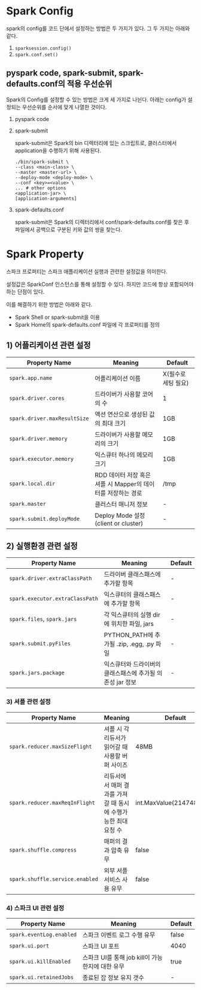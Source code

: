 # Spark Config

spark의 config를 코드 단에서 설정하는 방법은 두 가지가 있다. 그 두 가지는 아래와 같다.

1. `sparksession.config()`
2. `spark.conf.set()`



## pyspark code, spark-submit, spark-defaults.conf의 적용 우선순위

Spark의 Config를 설정할 수 있는 방법은 크게 세 가지로 나뉜다. 아래는 config가 설정되는 우선순위를 순서에 맞게 나열한 것이다.

1. pyspark code

2. spark-submit

    spark-submit은 Spark의 bin 디렉터리에 있는 스크립트로, 클러스터에서 application을 수행하기 위해 사용된다.

    ```shell
    ./bin/spark-submit \
    --class <main-class> \
    --master <master-url> \
    --deploy-mode <deploy-mode> \
    --conf <key>=<value> \
    ... # other options
    <application-jar> \
    [application-arguments]
    ```

    

3. spark-defaults.conf

    spark-submit은 Spark의 디렉터리에서 conf/spark-defaults.conf를 찾은 후 파일에서 공백으로 구분된 키와 값의 쌍을 찾는다.



# Spark Property

스파크 프로퍼티는 스파크 애플리케이션 실행과 관련한 설정값을 의미한다.

설정값은 SparkConf 인스턴스를 통해 설정할 수 있다. 하지만 코드에 항상 포함되어야 하는 단점이 있다.

이를 해결하기 위한 방법은 아래와 같다.

- Spark Shell or spark-submit을 이용
- Spark Home의 spark-defaults.conf 파일에 각 프로퍼티를 정의

## 1) 어플리케이션 관련 설정

| Property Name                | Meaning                                                      | Default             |
| ---------------------------- | ------------------------------------------------------------ | ------------------- |
| `spark.app.name`             | 어플리케이션 이름                                            | X(필수로 세팅 필요) |
| `spark.driver.cores`         | 드라이버가 사용할 코어의 수                                  | 1                   |
| `spark.driver.maxResultSize` | 액션 연산으로 생성된 값의 최대 크기                          | 1GB                 |
| `spark.driver.memory`        | 드라이버가 사용할 메모리의 크기                              | 1GB                 |
| `spark.executor.memory`      | 익스큐터 하나의 메모리 크기                                  | 1GB                 |
| `spark.local.dir`            | RDD 데이터 저장 혹은 셔플 시 Mapper의 데이터를 저장하는 경로 | /tmp                |
| `spark.master`               | 클러스터 매니저 정보                                         | -                   |
| `spark.submit.deployMode`    | Deploy Mode 설정(client or cluster)                          | -                   |



## 2) 실행환경 관련 설정

| Property Name                   | Meaning                                                   | Default |
| ------------------------------- | --------------------------------------------------------- | ------- |
| `spark.driver.extraClassPath`   | 드라이버 클래스패스에 추가할 항목                         | -       |
| `spark.executor.extraClassPath` | 익스큐터의 클래스패스에 추가할 항목                       | -       |
| `spark.files`, `spark.jars`     | 각 익스큐터의 실행 dir에 위치한 파일, jars                | -       |
| `spark.submit.pyFiles`          | PYTHON_PATH에 추가될 .zip, .egg, .py 파일                 | -       |
| `spark.jars.package`            | 익스큐터와 드라이버의 클래스패스에 추가될 의존성 jar 정보 | -       |



### 3) 셔플 관련 설정

| Property Name                   | Meaning                                                      | Default                  |
| ------------------------------- | ------------------------------------------------------------ | ------------------------ |
| `spark.reducer.maxSizeFlight`   | 셔플 시 각 리듀서가 읽어갈 때 사용할 버퍼 사이즈             | 48MB                     |
| `spark.reducer.maxReqInFlight`  | 리듀서에서 매퍼 결과를 가져갈 때 동시에 수행가능한 최대 요청 수 | int.MaxValue(2147483647) |
| `spark.shuffle.compress`        | 매퍼의 결과 압축 유무                                        | false                    |
| `spark.shuffle.service.enabled` | 외부 셔플 서비스 사용 유무                                   | false                    |



### 4) 스파크 UI 관련 설정

| Property Name            | Meaning                                          | Default |
| ------------------------ | ------------------------------------------------ | ------- |
| `spark.eventLog.enabled` | 스파크 이벤트 로그 수행 유무                     | false   |
| `spark.ui.port`          | 스파크 UI 포트                                   | 4040    |
| `spark.ui.killEnabled`   | 스파크 UI를 통해 job kill이 가능한지에 대한 유무 | true    |
| `spark.ui.retainedJobs`  | 종료된 잡 정보 유지 갯수                         | -       |
